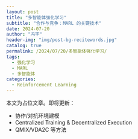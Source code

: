 ```yaml
---
layout: post
title: "多智能体强化学习"
subtitle: "合作与竞争：MARL 的关键技术"
date: 2024-07-20
author: "冯宇"
header-img: "img/post-bg-recitewords.jpg"
catalog: true
permalink: /2024/07/20/多智能体强化学习/
tags:
  - 强化学习
  - MARL
  - 多智能体
categories:
  - Reinforcement Learning
---
```


本文为占位文章。即将更新：
- 协作/对抗环境建模
- Centralized Training & Decentralized Execution
- QMIX/VDA2C 等方法
